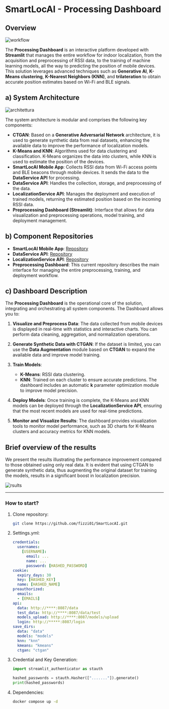 # SmartLocAI - Processing Dashboard

## Overview

![workflow](https://drive.google.com/uc?export=view&id=1X_hAKv6Gfx64jVT-aF3GQcP7hRWn_DOr)

The **Processing Dashboard** is an interactive platform developed with **Streamlit** that manages the entire workflow for indoor localization, from the acquisition and preprocessing of RSSI data, to the training of machine learning models, all the way to predicting the position of mobile devices. This solution leverages advanced techniques such as **Generative AI**, **K-Means clustering**, **K-Nearest Neighbors (KNN)**, and **trilateration** to obtain accurate position estimates based on Wi-Fi and BLE signals.

## a) System Architecture

![architettura](https://drive.google.com/uc?export=view&id=13Cb9Iq9cTK-zhTe3yJ_fPGRLT2n5gV35)

The system architecture is modular and comprises the following key components:

- **CTGAN**: Based on a **Generative Adversarial Network** architecture, it is used to generate synthetic data from real datasets, enhancing the available data to improve the performance of localization models.
- **K-Means and KNN**: Algorithms used for data clustering and classification. K-Means organizes the data into clusters, while KNN is used to estimate the position of the devices.
- **SmartLocAI Mobile App**: Collects RSSI data from Wi-Fi access points and BLE beacons through mobile devices. It sends the data to the **DataService API** for processing.
- **DataService API**: Handles the collection, storage, and preprocessing of the data.
- **LocalizationService API**: Manages the deployment and execution of trained models, returning the estimated position based on the incoming RSSI data.
- **Preprocessing Dashboard (Streamlit)**: Interface that allows for data visualization and preprocessing operations, model training, and deployment management.

## b) Component Repositories

- **SmartLocAI Mobile App**: [Repository](https://github.com/UniSalento-IDALab-IoTCourse-2023-2024/wot-project-2023-2024-SmartLocAI_APP-IzziBarone.git)
- **DataService API**: [Repository](https://github.com/UniSalento-IDALab-IoTCourse-2023-2024/wot-project-2023-2024-DataService-IzziBarone.git)
- **LocalizationService API**: [Repository](https://github.com/UniSalento-IDALab-IoTCourse-2023-2024/wot-project-2023-2024-LocalizationService-IzziBarone)
- **Preprocessing Dashboard**: This current repository describes the main interface for managing the entire preprocessing, training, and deployment workflow.

## c) Dashboard Description

The **Processing Dashboard** is the operational core of the solution, integrating and orchestrating all system components. The Dashboard allows you to:

1. **Visualize and Preprocess Data**: The data collected from mobile devices is displayed in real-time with statistics and interactive charts. You can perform data cleaning, aggregation, and normalization operations.
   
2. **Generate Synthetic Data with CTGAN**: If the dataset is limited, you can use the **Data Augmentation** module based on **CTGAN** to expand the available data and improve model training.

3. **Train Models**:
   - **K-Means**: RSSI data clustering.
   - **KNN**: Trained on each cluster to ensure accurate predictions. The dashboard includes an automatic **k** parameter optimization module to improve model precision.

4. **Deploy Models**: Once training is complete, the K-Means and KNN models can be deployed through the **LocalizationService API**, ensuring that the most recent models are used for real-time predictions.

5. **Monitor and Visualize Results**: The dashboard provides visualization tools to monitor model performance, such as 3D charts for K-Means clusters and accuracy metrics for KNN models.

## Brief overview of the results
We present the results illustrating the performance improvement compared to those obtained using only real data. It is evident that using CTGAN to generate synthetic data, thus augmenting the original dataset for training the models, results in a significant boost in localization precision.


![rsults](https://drive.google.com/uc?export=view&id=1DRuEq8EpWZz7_K3JMrONWZT5BHDIWg9_)

---

### How to start?

1. Clone repository:
   ```bash
   git clone https://github.com/fizzi01/SmartLocAI.git
   ```

2. Settings.yml:
   ```yml
   credentials:
     usernames:
       [USERNAME]:
         email: ...
         name: ...
         password: [HASHED_PASSWORD]
   cookie:
     expiry_days: 30
     key: [HASHED_KEY]
     name: [HASHED_NAME]
   preauthorized:
     emails:
     - [EMAILS]
   api:
     data: http://****:8087/data
     test_data: http://****:8087/data/test
     models_upload: http://****:8087/models/upload
     login: http://*****:8087/login
   save_dirs:
     data: "data"
     models: "models"
     knn: "knn"
     kmeans: "kmeans"
     ctgan: "ctgan"
   ```
3. Credential and Key Generation:
   ```python
   import streamlit_authenticator as stauth

   hashed_passwords = stauth.Hasher(["......."]).generate()
   print(hashed_passwords)
   ```

5. Dependencies:
   ```bash
   docker compose up -d
   ```
